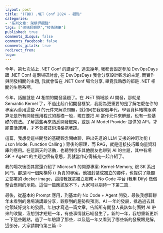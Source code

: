 ```yaml
---
layout: post
title: "(TBD) .NET Conf 2024 - 觀點"
categories:
- "系列文章: 架構師觀點"
tags: ["架構師觀點","技術隨筆"]
published: true
comments_disqus: false
comments_facebook: false
comments_gitalk: true
redirect_from:
logo: 
---
```


今年，第七次站上 .NET Conf 的講台了, 過去幾年, 我都會固定參加 DevOpsDays 跟 .NET Conf 這兩場研討會, 在 DevOpsDays 我會分享設計觀念的主題, 而實作與開發相關的主題, 我就會留在 .NET Conf 場合分享, 畢竟我熟悉的都是 .NET 相關的生態系啊。

今年，話題就是 AI 相關的開發議題了。在 .NET 領域談 AI 開發，那就是 Semantic Kernel 了，不過比起介紹開發框架，我認為更重要的是了解怎麼在你的專案內善用這些 AI 的元件來解決問題，就如同在我那個年代，學習資料結構跟演算法是所有開發應用程式的基礎一般，現在要把 AI 當作元件來解題，也有一些基礎的做法。了解這些再來熟悉開發框架，或是 AI Model Provider 提供的 API，才能靈活運用，才不會被技術規格拖著跑。

這篇，我想從這些開發的基礎觀念開始聊，帶出先進的 LLM 支援的神奇功能 ( Json Mode, Function Calling ) 背後的原理，而 RAG，就是這接技巧跟向量資料庫的應用。在這兩天的活動，也聽到很多其他朋友也聊到 AI 的主題，其中有場 SK + Agent 的主題也很有意思，我就當作心得補充一起介紹了。

我的場次後面其實還介紹了 Microsoft 的開源專案: Kernel-Memory, 跟 SK 系出同門，都是同一個架構師 () 負責的專案。他被封裝成獨立的套件，也提供了能獨立部署的 docker image，這段我就拿獨立服務 + No Code 平台 (我用 Dify) 做個整合應用的示範。這個一篇應該放不下，大家可以期待一下第二篇..

最後，從基本的 Prompt 應用，到基本的 No Code + Agent 開發，最後我想聊聊年末看到的幾場演講跟分享，觀察到的趨勢與預測。AI 一年的發展，抵過過去其他領域好幾年的發展。年初才寫過一篇文章，告訴所有開發人員該如何面對 AI 帶來的改變，沒想到才短短一年，有些事情就已經發生了。新的一年，我想重新更新一下這些觀點，過了一年驗證了那些，以及這一年又看到了哪些新的發展跟見解。這部分，大家請期待第三篇 :D

